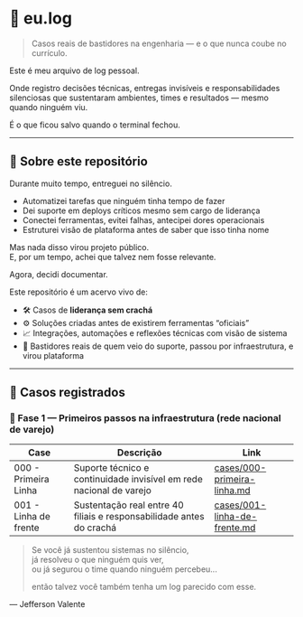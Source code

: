 # 📘 eu.log

> Casos reais de bastidores na engenharia — e o que nunca coube no currículo.

Este é meu arquivo de log pessoal.

Onde registro decisões técnicas, entregas invisíveis e responsabilidades silenciosas que sustentaram ambientes, times e resultados — mesmo quando ninguém viu.
  
É o que ficou salvo quando o terminal fechou.

---

## 📂 Sobre este repositório

Durante muito tempo, entreguei no silêncio.

- Automatizei tarefas que ninguém tinha tempo de fazer  
- Dei suporte em deploys críticos mesmo sem cargo de liderança  
- Conectei ferramentas, evitei falhas, antecipei dores operacionais  
- Estruturei visão de plataforma antes de saber que isso tinha nome

Mas nada disso virou projeto público.  
E, por um tempo, achei que talvez nem fosse relevante.

Agora, decidi documentar.

Este repositório é um acervo vivo de:

- 🛠️ Casos de **liderança sem crachá**  
- ⚙️ Soluções criadas antes de existirem ferramentas “oficiais”  
- 📈 Integrações, automações e reflexões técnicas com visão de sistema  
- 🧠 Bastidores reais de quem veio do suporte, passou por infraestrutura, e virou plataforma

---

## 🔗 Casos registrados

### 🧭 Fase 1 — Primeiros passos na infraestrutura (rede nacional de varejo)

| Case | Descrição | Link |
|------|-----------|------|
| 000 - Primeira Linha | Suporte técnico e continuidade invisível em rede nacional de varejo | [cases/000-primeira-linha.md](./cases/000-primeira-linha.md) |
| 001 - Linha de frente | Sustentação real entre 40 filiais e responsabilidade antes do crachá | [cases/001-linha-de-frente.md](./cases/001-linha-de-frente.md) |


> Se você já sustentou sistemas no silêncio,  
> já resolveu o que ninguém quis ver,  
> ou já segurou o time quando ninguém percebeu...  
>  
> então talvez você também tenha um log parecido com esse.

— Jefferson Valente
